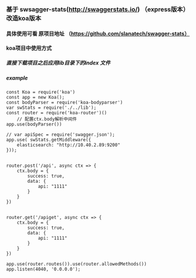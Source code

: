 ### 基于 swsagger-stats(http://swaggerstats.io/)  （express版本）改造koa版本
#### 具体使用可看 原项目地址 （https://github.com/slanatech/swagger-stats）
#### koa项目中使用方式
##### 直接下载项目之后应用lib目录下的index 文件
##### example 
```
const Koa = require('koa')
const app = new Koa();
const bodyParser = require('koa-bodyparser')
var swStats = require('./../lib');
const router = require('koa-router')()
    // 配置ctx.body解析中间件
app.use(bodyParser())

// var apiSpec = require('swagger.json');
app.use( swStats.getMiddleware({
    elasticsearch: "http://10.40.2.89:9200"
}));


router.post('/api', async ctx => {
    ctx.body = {
        success: true,
        data: {
            api: "1111"
        }
    }
})


router.get('/apiget', async ctx => {
    ctx.body = {
        success: true,
        data: {
            api: "1111"
        }
    }
})

app.use(router.routes()).use(router.allowedMethods())
app.listen(4040, '0.0.0.0');
```